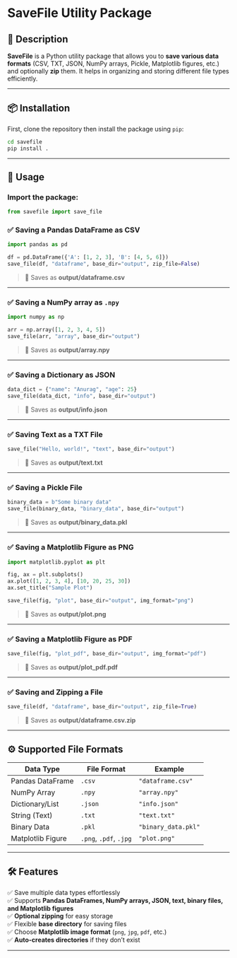 # SaveFile Utility Package

## 📝 Description
**SaveFile** is a Python utility package that allows you to **save various data formats** (CSV, TXT, JSON, NumPy arrays, Pickle, Matplotlib figures, etc.) and optionally **zip** them. It helps in organizing and storing different file types efficiently.

---

## 📦 Installation

First, clone the repository then install the package using `pip`:

```sh
cd savefile
pip install .
```

---

## 🚀 Usage

### Import the package:
```python
from savefile import save_file
```

### ✅ **Saving a Pandas DataFrame as CSV**
```python
import pandas as pd

df = pd.DataFrame({'A': [1, 2, 3], 'B': [4, 5, 6]})
save_file(df, "dataframe", base_dir="output", zip_file=False)
```
> 📌 Saves as **output/dataframe.csv**

---

### ✅ **Saving a NumPy array as `.npy`**
```python
import numpy as np

arr = np.array([1, 2, 3, 4, 5])
save_file(arr, "array", base_dir="output")
```
> 📌 Saves as **output/array.npy**

---

### ✅ **Saving a Dictionary as JSON**
```python
data_dict = {"name": "Anurag", "age": 25}
save_file(data_dict, "info", base_dir="output")
```
> 📌 Saves as **output/info.json**

---

### ✅ **Saving Text as a TXT File**
```python
save_file("Hello, world!", "text", base_dir="output")
```
> 📌 Saves as **output/text.txt**

---

### ✅ **Saving a Pickle File**
```python
binary_data = b"Some binary data"
save_file(binary_data, "binary_data", base_dir="output")
```
> 📌 Saves as **output/binary_data.pkl**

---

### ✅ **Saving a Matplotlib Figure as PNG**
```python
import matplotlib.pyplot as plt

fig, ax = plt.subplots()
ax.plot([1, 2, 3, 4], [10, 20, 25, 30])
ax.set_title("Sample Plot")

save_file(fig, "plot", base_dir="output", img_format="png")
```
> 📌 Saves as **output/plot.png**

---

### ✅ **Saving a Matplotlib Figure as PDF**
```python
save_file(fig, "plot_pdf", base_dir="output", img_format="pdf")
```
> 📌 Saves as **output/plot_pdf.pdf**

---

### ✅ **Saving and Zipping a File**
```python
save_file(df, "dataframe", base_dir="output", zip_file=True)
```
> 📌 Saves as **output/dataframe.csv.zip**

---

## ⚙️ **Supported File Formats**
| Data Type          | File Format  | Example |
|--------------------|-------------|---------|
| Pandas DataFrame  | `.csv`       | `"dataframe.csv"` |
| NumPy Array      | `.npy`       | `"array.npy"` |
| Dictionary/List  | `.json`      | `"info.json"` |
| String (Text)    | `.txt`       | `"text.txt"` |
| Binary Data      | `.pkl`       | `"binary_data.pkl"` |
| Matplotlib Figure | `.png`, `.pdf`, `.jpg` | `"plot.png"` |

---

## 🛠️ **Features**
✅ Save multiple data types effortlessly  
✅ Supports **Pandas DataFrames, NumPy arrays, JSON, text, binary files, and Matplotlib figures**  
✅ **Optional zipping** for easy storage  
✅ Flexible **base directory** for saving files  
✅ Choose **Matplotlib image format** (`png`, `jpg`, `pdf`, etc.)  
✅ **Auto-creates directories** if they don’t exist  

---

